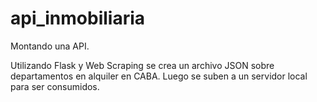 # api_inmobiliaria
Montando una API.

Utilizando Flask y Web Scraping se crea un archivo JSON sobre departamentos en alquiler en CABA. Luego se suben a un servidor local para ser consumidos. 
